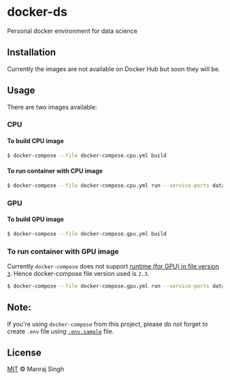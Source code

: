# docker-ds
Personal docker environment for data science

## Installation

Currently the images are not available on Docker Hub but soon they will be.

## Usage

There are two images available:

### CPU

#### To build CPU image

```sh
$ docker-compose --file docker-compose.cpu.yml build
```

#### To run container with CPU image

```sh
$ docker-compose --file docker-compose.cpu.yml run --service-ports datascience
```

### GPU

#### To build GPU image

```sh
$ docker-compose --file docker-compose.gpu.yml build
```

### To run container with GPU image

Currently `docker-compose` does not support [runtime (for GPU) in file version `3`](https://github.com/docker/compose/pull/5405). Hence docker-compose file version used is `2.3`.

```sh
$ docker-compose --file docker-compose.gpu.yml run --service-ports datascience
```

## Note:

If you're using `docker-compose` from this project, please do not forget to create `.env` file using [`.env.sample`](https://github.com/ManrajGrover/docker-ds/blob/master/.env.sample) file.

## License
[MIT](https://github.com/ManrajGrover/docker-ds/blob/master/LICENSE) © Manraj Singh
